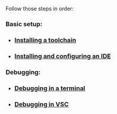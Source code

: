 Follow those steps in order:

### Basic setup:

* ### [Installing a toolchain](/installing_toolchain.md)

* ### [Installing and configuring an IDE](/installing_ide.md)

### Debugging:

* ### [Debugging in a terminal](/debugging_in_terminal.md)

* ### [Debugging in VSC](/configuring_vsc_debugger.md)
